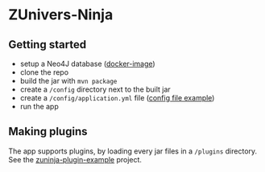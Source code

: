 # ZUnivers-Ninja

## Getting started
- setup a Neo4J database ([docker-image](https://hub.docker.com/_/neo4j))
- clone the repo
- build the jar with `mvn package`
- create a `/config` directory next to the built jar
- create a `/config/application.yml` file ([config file example](https://github.com/AlexPresso/ZUnivers-Ninja/blob/main/src/main/resources/application.example.yml))
- run the app

## Making plugins
The app supports plugins, by loading every jar files in a `/plugins` directory.  
See the [zuninja-plugin-example](https://github.com/AlexPresso/ZUnivers-Ninja/tree/main/plugins/zuninja-plugin-example) project.